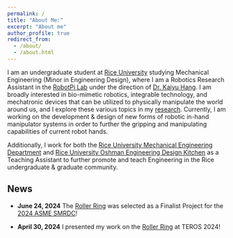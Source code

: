 ```yaml
---
permalink: /
title: "About Me:"
excerpt: "About me"
author_profile: true
redirect_from: 
  - /about/
  - /about.html
---
```


I am an undergraduate student at [Rice University](https://www.rice.edu/) studying Mechanical Engineering (Minor in Engineering Design), where I am a Robotics Research Assistant in the [RobotPi Lab](https://robotpilab.github.io/) under the direction of [Dr. Kaiyu Hang](https://hangkaiyu.github.io/). I am broadly interested in bio-mimetic robotics, integrable technology, and mechatronic devices that can be utilized to physically manipulate the world around us, and I explore these various topics in my [research](https://webbhayden.com/portfolio/). Currently, I am working on the development & design of new forms of robotic in-hand manipulator systems in order to further the gripping and manipulating capabilities of current robot hands.

Additionally, I work for both the [Rice University Mechanical Engineering Department](https://mech.rice.edu/) and [Rice University Oshman Engineering Design Kitchen](https://oedk.rice.edu/) as a Teaching Assistant to further promote and teach Engineering in the Rice undergraduate & graduate community.

## News
* **June 24, 2024** The [Roller Ring](https://webbhayden.com/publication/2024-03-19-wearable-roller-rings) was selected as a Finalist Project for the [2024 ASME SMRDC](https://sites.google.com/site/asmemrc/design-competition-showcase/about)!

* **April 30, 2024** I presented my work on the [Roller Ring](https://webbhayden.com/publication/2024-03-19-wearable-roller-rings) at TEROS 2024!